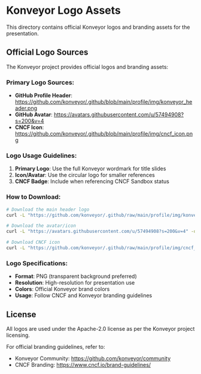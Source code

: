 # Konveyor Logo Assets

This directory contains official Konveyor logos and branding assets for the presentation.

## Official Logo Sources

The Konveyor project provides official logos and branding assets:

### Primary Logo Sources:
- **GitHub Profile Header**: https://github.com/konveyor/.github/blob/main/profile/img/konveyor_header.png
- **GitHub Avatar**: https://avatars.githubusercontent.com/u/57494908?s=200&v=4
- **CNCF Icon**: https://github.com/konveyor/.github/blob/main/profile/img/cncf_icon.png

### Logo Usage Guidelines:
1. **Primary Logo**: Use the full Konveyor wordmark for title slides
2. **Icon/Avatar**: Use the circular logo for smaller references
3. **CNCF Badge**: Include when referencing CNCF Sandbox status

### How to Download:
```bash
# Download the main header logo
curl -L "https://github.com/konveyor/.github/raw/main/profile/img/konveyor_header.png" -o "konveyor_header.png"

# Download the avatar/icon
curl -L "https://avatars.githubusercontent.com/u/57494908?s=200&v=4" -o "konveyor_avatar.png"

# Download CNCF icon
curl -L "https://github.com/konveyor/.github/raw/main/profile/img/cncf_icon.png" -o "cncf_icon.png"
```

### Logo Specifications:
- **Format**: PNG (transparent background preferred)
- **Resolution**: High-resolution for presentation use
- **Colors**: Official Konveyor brand colors
- **Usage**: Follow CNCF and Konveyor branding guidelines

## License
All logos are used under the Apache-2.0 license as per the Konveyor project licensing.

For official branding guidelines, refer to:
- Konveyor Community: https://github.com/konveyor/community
- CNCF Branding: https://www.cncf.io/brand-guidelines/
